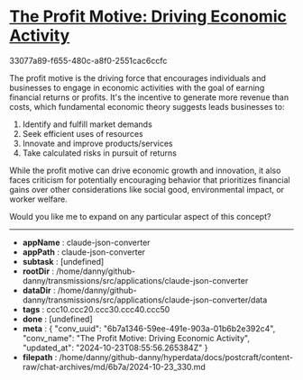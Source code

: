 # [The Profit Motive: Driving Economic Activity](https://claude.ai/chat/6b7a1346-59ee-491e-903a-01b6b2e392c4)

33077a89-f655-480c-a8f0-2551cac6ccfc

 The profit motive is the driving force that encourages individuals and businesses to engage in economic activities with the goal of earning financial returns or profits. It's the incentive to generate more revenue than costs, which fundamental economic theory suggests leads businesses to:

1. Identify and fulfill market demands
2. Seek efficient uses of resources 
3. Innovate and improve products/services
4. Take calculated risks in pursuit of returns

While the profit motive can drive economic growth and innovation, it also faces criticism for potentially encouraging behavior that prioritizes financial gains over other considerations like social good, environmental impact, or worker welfare.

Would you like me to expand on any particular aspect of this concept?

---

* **appName** : claude-json-converter
* **appPath** : claude-json-converter
* **subtask** : [undefined]
* **rootDir** : /home/danny/github-danny/transmissions/src/applications/claude-json-converter
* **dataDir** : /home/danny/github-danny/transmissions/src/applications/claude-json-converter/data
* **tags** : ccc10.ccc20.ccc30.ccc40.ccc50
* **done** : [undefined]
* **meta** : {
  "conv_uuid": "6b7a1346-59ee-491e-903a-01b6b2e392c4",
  "conv_name": "The Profit Motive: Driving Economic Activity",
  "updated_at": "2024-10-23T08:55:56.265384Z"
}
* **filepath** : /home/danny/github-danny/hyperdata/docs/postcraft/content-raw/chat-archives/md/6b7a/2024-10-23_330.md